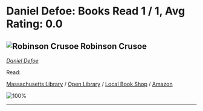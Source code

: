 # Daniel Defoe:  Books Read 1 / 1, Avg Rating: 0.0 

## ![Robinson Crusoe](https://covers.openlibrary.org/b/id/8783768-M.jpg) Robinson Crusoe
*[Daniel Defoe](../authors/DanielDefoe)*

Read: 

[Massachusetts Library](https://library.minlib.net/search/i=9780805511765) / [Open Library](https://openlibrary.org/isbn/9780805511765) / [Local Book Shop](https://bookshop.org/book/9780805511765) / [Amazon](https://amazon.com/dp/1425053505)

![100%](https://geps.dev/progress/100) 



---
